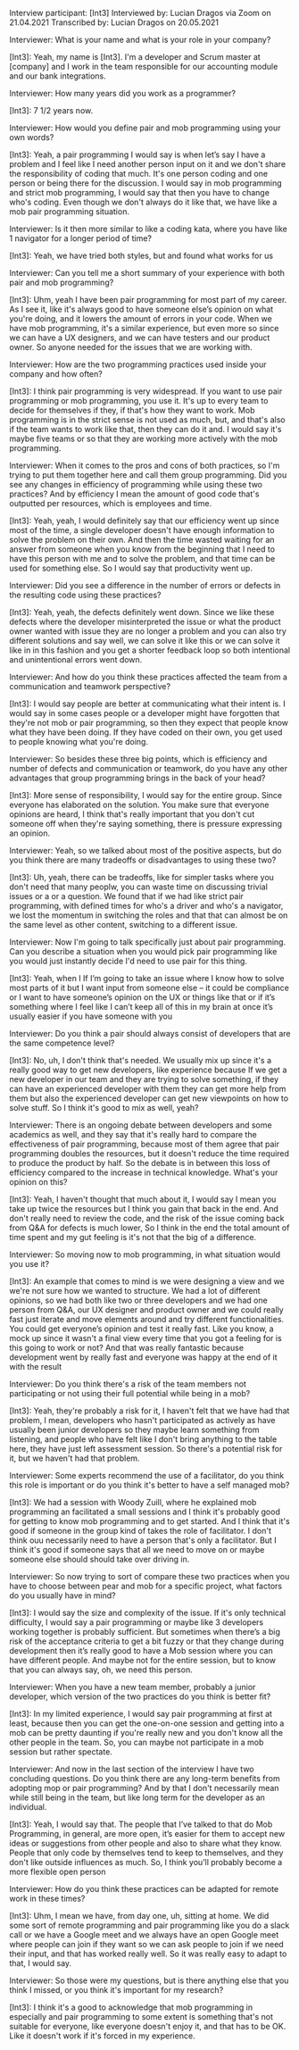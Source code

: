 Interview participant: [Int3] 
Interviewed by: Lucian Dragos via Zoom on 21.04.2021 
Transcribed by: Lucian Dragos on 20.05.2021


Interviewer: What is your name and what is your role in your company?

[Int3]: Yeah, my name is [Int3]. I'm a developer and Scrum master at [company] and I work in the team responsible for our accounting module and our bank integrations.

Interviewer: How many years did you work as a programmer?

[Int3]: 7 1/2 years now.

Interviewer: How would you define pair and mob programming using your own words?

[Int3]: Yeah, a pair programming I would say is when let’s say I have a problem and I feel like I need another person input on it and we don't share the responsibility of coding that much. It's one person coding and one person or being there for the discussion. I would say in mob programming and strict mob programming, I would say that then you have to change who's coding. Even though we don't always do it like that, we have like a mob pair programming situation.

Interviewer: Is it then more similar to like a coding kata, where you have like 1 navigator for a longer period of time?

[Int3]: Yeah, we have tried both styles, but and found what works for us

Interviewer: Can you tell me a short summary of your experience with both pair and mob programming?

[Int3]: Uhm, yeah I have been pair programming for most part of my career. As I see it, like it's always good to have someone else’s opinion on what you're doing, and it lowers the amount of errors in your code. When we have mob programming, it's a similar experience, but even more so since we can have a UX designers, and we can have testers and our product owner. So anyone needed for the issues that we are working with.

Interviewer: How are the two programming practices used inside your company and how often?

[Int3]: I think pair programming is very widespread. If you want to use pair programming or mob programming, you use it. It's up to every team to decide for themselves if they, if that's how they want to work. Mob programming is in the strict sense is not used as much, but, and that's also if the team wants to work like that, then they can do it and. I would say it's maybe five teams or so that they are working more actively with the mob programming.

Interviewer: When it comes to the pros and cons of both practices, so I'm trying to put them together here and call them group programming. Did you see any changes in efficiency of programming while using these two practices? And by efficiency I mean the amount of good code that's outputted per resources, which is employees and time.

[Int3]: Yeah, yeah, I would definitely say that our efficiency went up since most of the time, a single developer doesn't have enough information to solve the problem on their own. And then the time wasted waiting for an answer from someone when you know from the beginning that I need to have this person with me and to solve the problem, and that time can be used for something else. So I would say that productivity went up.

Interviewer: Did you see a difference in the number of errors or defects in the resulting code using these practices?

[Int3]: Yeah, yeah, the defects definitely went down. Since we like these defects where the developer misinterpreted the issue or what the product owner wanted with issue they are no longer a problem and you can also try different solutions and say well, we can solve it like this or we can solve it like in in this fashion and you get a shorter feedback loop so both intentional and unintentional errors went down.

Interviewer: And how do you think these practices affected the team from a communication and teamwork perspective?

[Int3]: I would say people are better at communicating what their intent is. I would say in some cases people or a developer might have forgotten that they're not mob or pair programming, so then they expect that people know what they have been doing. If they have coded on their own, you get used to people knowing what you're doing.

Interviewer: So besides these three big points, which is efficiency and number of defects and communication or teamwork, do you have any other advantages that group programming brings in the back of your head?

[Int3]: More sense of responsibility, I would say for the entire group. Since everyone has elaborated on the solution. You make sure that everyone opinions are heard, I think that's really important that you don't cut someone off when they're saying something, there is pressure expressing an opinion.

Interviewer: Yeah, so we talked about most of the positive aspects, but do you think there are many tradeoffs or disadvantages to using these two?

[Int3]: Uh, yeah, there can be tradeoffs, like for simpler tasks where you don't need that many peoplw, you can waste time on discussing trivial issues or a or a question. We found that if we had like strict pair programming, with defined times for who's a driver and who's a navigator, we lost the momentum in switching the roles and that that can almost be on the same level as other content, switching to a different issue.

Interviewer: Now I'm going to talk specifically just about pair programming. Can you describe a situation when you would pick pair programming like you would just instantly decide I'd need to use pair for this thing.

[Int3]: Yeah, when I If I’m going to take an issue where I know how to solve most parts of it but I want input from someone else – it could be compliance or I want to have someone’s opinion on the UX or things like that or if it’s something where I feel like I can’t keep all of this in my brain at once it’s usually easier if you have someone with you

Interviewer: Do you think a pair should always consist of developers that are the same competence level?

[Int3]: No, uh, I don't think that's needed. We usually mix up since it's a really good way to get new developers, like experience because If we get a new developer in our team and they are trying to solve something, if they can have an experienced developer with them they can get more help from them but also the experienced developer can get new viewpoints on how to solve stuff. So I think it's good to mix as well, yeah?

Interviewer: There is an ongoing debate between developers and some academics as well, and they say that it's really hard to compare the effectiveness of pair programming, because most of them agree that pair programming doubles the resources, but it doesn't reduce the time required to produce the product by half. So the debate is in between this loss of efficiency compared to the increase in technical knowledge. What's your opinion on this?

[Int3]: Yeah, I haven't thought that much about it, I would say I mean you take up twice the resources but I think you gain that back in the end. And don't really need to review the code, and the risk of the issue coming back from Q&A for defects is much lower, So I think in the end the total amount of time spent and my gut feeling is it's not that the big of a difference.

Interviewer: So moving now to mob programming, in what situation would you use it?

[Int3]: An example that comes to mind is we were designing a view and we we're not sure how we wanted to structure. We had a lot of different opinions, so we had both like two or three developers and we had one person from Q&A, our UX designer and product owner and we could really fast just iterate and move elements around and try different functionalities. You could get everyone’s opinion and test it really fast. Like you know, a mock up since it wasn't a final view every time that you got a feeling for is this going to work or not? And that was really fantastic because development went by really fast and everyone was happy at the end of it with the result

Interviewer: Do you think there's a risk of the team members not participating or not using their full potential while being in a mob?

[Int3]: Yeah, they're probably a risk for it, I haven't felt that we have had that problem, I mean, developers who hasn't participated as actively as have usually been junior developers so they maybe learn something from listening, and people who have felt like I don't bring anything to the table here, they have just left assessment session. So there's a potential risk for it, but we haven't had that problem.

Interviewer: Some experts recommend the use of a facilitator, do you think this role is important or do you think it's better to have a self managed mob?

[Int3]: We had a session with Woody Zuill, where he explained mob programming an facilitated a small sessions and I think it's probably good for getting to know mob programming and to get started. And I think that it's good if someone in the group kind of takes the role of facilitator. I don't think ouu necessarily need to have a person that's only a facilitator. But I think it's good if someone says that all we need to move on or maybe someone else should should take over driving in.

Interviewer: So now trying to sort of compare these two practices when you have to choose between pear and mob for a specific project, what factors do you usually have in mind?

[Int3]: I would say the size and complexity of the issue. If it's only technical difficulty, I would say a pair programming or maybe like 3 developers working together is probably sufficient. But sometimes when there’s a big risk of the acceptance criteria to get a bit fuzzy or that they change during development then it’s really good to have a Mob session where you can have different people. And maybe not for the entire session, but to know that you can always say, oh, we need this person.

Interviewer: When you have a new team member, probably a junior developer, which version of the two practices do you think is better fit?

[Int3]: In my limited experience, I would say pair programming at first at least, because then you can get the one-on-one session and getting into a mob can be pretty daunting if you're really new and you don't know all the other people in the team. So, you can maybe not participate in a mob session but rather spectate.

Interviewer: And now in the last section of the interview I have two concluding questions. Do you think there are any long-term benefits from adopting mop or pair programming? And by that I don't necessarily mean while still being in the team, but like long term for the developer as an individual.

[Int3]: Yeah, I would say that. The people that I’ve talked to that do Mob Programming, in general, are more open, it’s easier for them to accept new ideas or suggestions from other people and also to share what they know. People that only code by themselves tend to keep to themselves, and they don't like outside influences as much. So, I think you’ll probably become a more flexible open person

Interviewer: How do you think these practices can be adapted for remote work in these times?

[Int3]: Uhm, I mean we have, from day one, uh, sitting at home. We did some sort of remote programming and pair programming like you do a slack call or we have a Google meet and we always have an open Google meet where people can join if they want so we can ask people to join if we need their input, and that has worked really well. So it was really easy to adapt to that, I would say.

Interviewer: So those were my questions, but is there anything else that you think I missed, or you think it's important for my research?

[Int3]: I think it's a good to acknowledge that mob programming in especially and pair programming to some extent is something that's not suitable for everyone, like everyone doesn't enjoy it, and that has to be OK. Like it doesn't work if it's forced in my experience.
